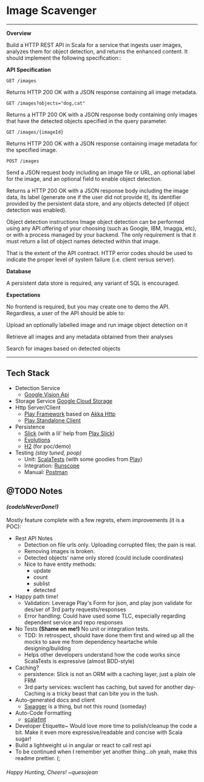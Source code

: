 # Image Scavenger

---

**Overview**

Build a HTTP REST API in Scala for a service that ingests user images, analyzes them for object detection, and returns the enhanced content. It should implement the following specification::

**API Specification**

`GET /images
`

Returns HTTP 200 OK with a JSON response containing all image metadata.

`GET /images?objects="dog,cat"
`

Returns a HTTP 200 OK with a JSON response body containing only images that have the detected objects specified in the query parameter.

`GET /images/{imageId}
`

Returns HTTP 200 OK with a JSON response containing image metadata for the specified image.

`POST /images
`

Send a JSON request body including an image file or URL, an optional label for the image, and an optional field to enable object detection.

Returns a HTTP 200 OK with a JSON response body including the image data, its label (generate one if the user did not provide it), its identifier provided by the persistent data store, and any objects detected (if object detection was enabled).

Object detection instructions
Image object detection can be performed using any API offering of your choosing (such as Google, IBM, Imagga, etc), or with a process managed by your backend. The only requirement is that it must return a list of object names detected within that image.

That is the extent of the API contract. HTTP error codes should be used to indicate the proper level of system failure (i.e. client versus server).

**Database**

A persistent data store is required, any variant of SQL is encouraged.

**Expectations** 

No frontend is required, but you may create one to demo the API. Regardless, a user of the API should be able to:

Upload an optionally labelled image and run image object detection on it

Retrieve all images and any metadata obtained from their analyses

Search for images based on detected objects

---

## Tech Stack 

* Detection Service
  * [Google Vision Api](https://cloud.google.com/vision)
* Storage Service
  [Google Cloud Storage](https://cloud.google.com/)
* Http Server/Client
  * [Play Framework](https://www.playframework.com/) based on [Akka Http](https://doc.akka.io/docs/akka-http/current/index.html)
  * [Play Standalone Client](https://www.playframework.com/documentation/2.8.x/ScalaWS)
* Persistence
  * [Slick](https://scala-slick.org/) (with a lil' help from [Play Slick](https://www.playframework.com/documentation/2.8.x/PlaySlick)) 
  * [Evolutions](https://www.playframework.com/documentation/2.8.x/Evolutions)
  * [H2](https://www.h2database.com/html/main.html) (for poc/demo)
* Testing *(stay tuned, poop)*
  * Unit: [ScalaTests](https://www.scalatest.org/) (with some goodies from [Play](https://www.playframework.com/documentation/2.8.x/ScalaTestingWithScalaTest))
  * Integration: [Runscope](https://www.runscope.com/)
  * Manual: [Postman](https://www.postman.com/)

## @TODO Notes
#### *(codeIsNeverDone!)*

Mostly feature complete with a few regrets, ehem improvements (it is a POC):
* Rest API Notes
  * Detection on file urls only. Uploading corrupted files; the pain is real.
  * Removing images is broken.
  * Detected objects' name only stored (could include coordinates)
  * Nice to have entity methods:
    * update
    * count
    * sublist
    * detected 
* Happy path time! 
  * Validation: Leverage Play's Form for json, and play json validate for des/ser of 3rd party requests/responses
  * Error handling: Could have used some TLC, especially regarding dependent service and repo responses
* No Tests **(Shame on me!)** No unit or integration tests. 
  * TDD: In retrospect, should have done them first and wired up all the mocks to save me from dependency heartache while designing/building
  * Helps other developers understand how the code works since ScalaTests is expressive (almost BDD-style)
* Caching? 
  * persistence: Slick is not an ORM with a caching layer, just a plain ole FRM
  * 3rd party services: wsclient has caching, but saved for another day- Caching is a tricky beast that can bite you in the tush.
* Auto-generated docs and client
  * [Swagger](https://swagger.io/) is a thing, but not this round (someday)
* Auto-Code Formatting
  * [scalafmt](https://scalameta.org/scalafmt/)
* Developer Etiquette~ Would love more time to polish/cleanup the code a bit. Make it even more expressive/readable and concise with Scala sugar!
* Build a lightweight ui in angular or react to call rest api
* To be continued when I remember yet another thing...oh yeah, make this readme prettier. (;

###### Happy Hunting, Cheers!  ~quesojean






